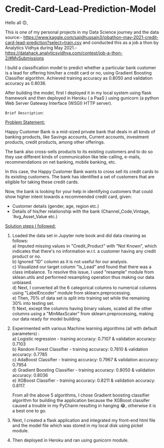 # Credit-Card-Lead-Prediction-Model
Hello all 😊, 

This is one of my personal projects in my Data Science journey and the data source:- https://www.kaggle.com/sajidhussain3/jobathon-may-2021-credit-card-lead-prediction?select=train.csv and conducted this as a job a thon by Analytics Vidhya during May 2021.- https://datahack.analyticsvidhya.com/contest/job-a-thon-2/#MySubmissions

I build a classification model to predict whether a particular bank customer is a lead for offering him/her a credit card or no, using Gradient Boosting Classifier algorithm. Achieved training accuracy as 0.8050 and validation accuracy as 0.8036.

After building the model, first I deployed it in my local system using flask framework and then deployed in Heroku ( a PaaS ) using gunicorn (a python Web Server Gateway Interface (WSGI) HTTP server).

`Brief Description`:

<ins>Problem Statement:</ins> 

Happy Customer Bank is a mid-sized private bank that deals in all kinds of banking products, like Savings accounts, Current accounts, investment products, credit products, among other offerings.

The bank also cross-sells products to its existing customers and to do so they use different kinds of communication like tele-calling, e-mails, recommendations on net banking, mobile banking, etc. 

In this case, the Happy Customer Bank wants to cross sell its credit cards to its existing customers. The bank has identified a set of customers that are eligible for taking these credit cards.

Now, the bank is looking for your help in identifying customers that could show higher intent towards a recommended credit card, given:

- Customer details (gender, age, region etc.)
- Details of his/her relationship with the bank (Channel_Code,Vintage, 'Avg_Asset_Value etc.) 

<ins>Solution steps I followed:</ins>

1. Loaded the data set in Jupyter note book and did data cleaning as follows:<br>
    a) Imputed missing values in "Credit_Product" with "Not Known", which indicates that there's no information w.r.t. a customer having any credit product or no.<br>
    b) Ignored "ID" column as it is not useful for our analysis.<br>
    c) Visualized our target column "Is_Lead" and found that there was a class imbalance. To resolve this issue, I used "resample" module from sklean.utils and performed                  resampling operation thus making our data unbiased.<br>
    d) Next, I converted all the 6 categorical columns to numerical columns using "LabelEncoder" module from sklearn.preprocessing.<br>
    e) Then, 70% of data set is split into training set while the remaining 30% into testing set.<br>
    f) Next, except the columns having binary values, scaled all the other columns using a "MinMaxScaler" from sklearn.preprocessing, making our data ready for model building.<br>

2. Experimented with various Machine learning algorithms (all with default parameters) :<br>
   a) Logistic regression - training accuracy: 0.7107 & validation accuracy: 0.7103<br>
   b) Random Forest Classifier - training accuracy: 0.7810 & validation accuracy: 0.7785<br>
   c) AdaBoost Classifier - training accuracy: 0.7967 & validation accuracy: 0.7954<br>
   d) Gradient Boosting Classifier - training accuracy: 0.8050 & validation accuracy: 0.8036<br>
   e) XGBoost Classifier - training accuracy: 0.8211 & validation accuracy: 0.8117.<br>
   
   From all the above 5 algorithms, I chose Gradient boosting classifier algorithm for building the application because the XGBoost classifer caused a trouble in my PyCharm        resulting in hanging 😂, otherwise it is a best one to go. <br>

3. Next, I created a flask application and integrated my front-end html file and the model file which was stored in my local disk using pickel module.<br>

4. Then deployed in Heroku and ran using gunicorn module.<br> 


